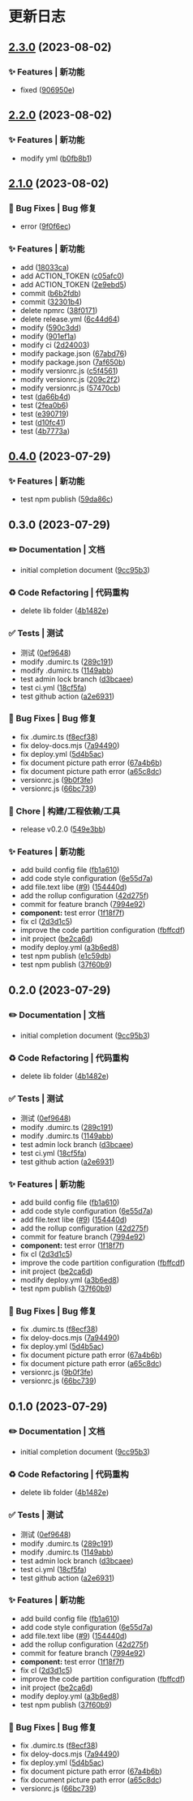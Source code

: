 # 更新日志

## [2.3.0](https://github.com/szchason/bricksjs/compare/2.2.0...2.3.0) (2023-08-02)


### ✨ Features | 新功能

* fixed ([906950e](https://github.com/szchason/bricksjs/commit/906950e8ca1221228e9aaf520cd7a0e3a8d3b60c))

## [2.2.0](https://github.com/szchason/bricksjs/compare/2.1.0...2.2.0) (2023-08-02)


### ✨ Features | 新功能

* modify yml ([b0fb8b1](https://github.com/szchason/bricksjs/commit/b0fb8b1f5bd49530ef154c56c2a87a5ee0fe3244))

## [2.1.0](https://github.com/szchason/bricksjs/compare/0.4.0...2.1.0) (2023-08-02)


### 🐛 Bug Fixes | Bug 修复

* error ([9f0f6ec](https://github.com/szchason/bricksjs/commit/9f0f6ecac84d129135bd487791c2420d9dd7f660))


### ✨ Features | 新功能

* add ([18033ca](https://github.com/szchason/bricksjs/commit/18033cae1a959ade9856fa8acb1adc70df317217))
* add ACTION_TOKEN ([c05afc0](https://github.com/szchason/bricksjs/commit/c05afc008b61810b46b4e17c68594a511dffaeec))
* add ACTION_TOKEN ([2e9ebd5](https://github.com/szchason/bricksjs/commit/2e9ebd5222648eefe917a745a4efc97b036da414))
* commit ([b6b2fdb](https://github.com/szchason/bricksjs/commit/b6b2fdb7e840dfa4e4addda97fed08255f11d826))
* commit ([32301b4](https://github.com/szchason/bricksjs/commit/32301b480719b41572ff46870bbb0c7d7fdec2f0))
* delete npmrc ([38f0171](https://github.com/szchason/bricksjs/commit/38f0171c1a3d7d25413300789e37c587d94eb61f))
* delete release.yml ([6c44d64](https://github.com/szchason/bricksjs/commit/6c44d643d9cf3ddf63061dec252de221b596f3e9))
* modify ([590c3dd](https://github.com/szchason/bricksjs/commit/590c3dd0d0649989d74fea567e4550e6d1523963))
* modify ([901ef1a](https://github.com/szchason/bricksjs/commit/901ef1aacc71ff2674364aa068cfb5ae779aedd4))
* modify ci ([2d24003](https://github.com/szchason/bricksjs/commit/2d240038270218d89b6ddbe6c84133c18995bcaf))
* modify package.json ([67abd76](https://github.com/szchason/bricksjs/commit/67abd76f17ba23e5ab6dac2c9b8a3700a399c7bc))
* modify package.json ([7af650b](https://github.com/szchason/bricksjs/commit/7af650b51f9a3edbf20da7d225a876cfacbef12e))
* modify versionrc.js ([c5f4561](https://github.com/szchason/bricksjs/commit/c5f45619fd44e80c753546379b1ae157ea04b361))
* modify versionrc.js ([209c2f2](https://github.com/szchason/bricksjs/commit/209c2f2f65f0d639f915e7f99003e90769806798))
* modify versionrc.js ([57470cb](https://github.com/szchason/bricksjs/commit/57470cb2eb09c2464363add691c9d4b65691e505))
* test ([da66b4d](https://github.com/szchason/bricksjs/commit/da66b4d5ca58aaab6b3d906b2694a83c43319036))
* test ([2fea0b6](https://github.com/szchason/bricksjs/commit/2fea0b637e77adff66bf46319ece315d92dbd728))
* test ([e390719](https://github.com/szchason/bricksjs/commit/e390719148bf6f7b88b1b287de858cb1f4ac68e5))
* test ([d10fc41](https://github.com/szchason/bricksjs/commit/d10fc41c1a483c79dcd686a65b8f7feea12ce3a8))
* test ([4b7773a](https://github.com/szchason/bricksjs/commit/4b7773a3e93c76f5c019aee3b523035a69acd039))

## [0.4.0](https://github.com/szchason/bricksjs/compare/0.3.0...0.4.0) (2023-07-29)


### ✨ Features | 新功能

* test npm publish ([59da86c](https://github.com/szchason/bricksjs/commit/59da86c3120dc182dd56936fd821199619f913e9))

## 0.3.0 (2023-07-29)


### ✏️ Documentation | 文档

* initial completion document ([9cc95b3](https://github.com/szchason/bricksjs/commit/9cc95b31665450871191091ebfb3893995eb0891))


### ♻️ Code Refactoring | 代码重构

* delete lib folder ([4b1482e](https://github.com/szchason/bricksjs/commit/4b1482e392062bd58227bf051132f7849fd081a0))


### ✅ Tests | 测试

* 测试 ([0ef9648](https://github.com/szchason/bricksjs/commit/0ef96482e1d561c4f77f80a84055187e63296b50))
* modify .dumirc.ts ([289c191](https://github.com/szchason/bricksjs/commit/289c191eae19e5d8d0f27ef93b154f50657cbba9))
* modify .dumirc.ts ([1149abb](https://github.com/szchason/bricksjs/commit/1149abb099bfd420c7fb572e4c18d21b9f23d3f0))
* test admin lock branch ([d3bcaee](https://github.com/szchason/bricksjs/commit/d3bcaee17a2141f9aee8d7d3fb1d71a9f2ca2fab))
* test ci.yml ([18cf5fa](https://github.com/szchason/bricksjs/commit/18cf5fa9b74f71a5645a0d652ec461234e1b7c5a))
* test github action ([a2e6931](https://github.com/szchason/bricksjs/commit/a2e69319d7ec9f85bf9ac0c990d4f767f3d451be))


### 🐛 Bug Fixes | Bug 修复

* fix .dumirc.ts ([f8ecf38](https://github.com/szchason/bricksjs/commit/f8ecf381bd527608f35895afbad90473391f7bfd))
* fix deloy-docs.mjs ([7a94490](https://github.com/szchason/bricksjs/commit/7a944903062dcc3a073455c812ee0030c4111dfc))
* fix deploy.yml ([5d4b5ac](https://github.com/szchason/bricksjs/commit/5d4b5ac03ac9d39f301538de0eadfc6306c90af6))
* fix document picture path error ([67a4b6b](https://github.com/szchason/bricksjs/commit/67a4b6b120bc451abe3dbc8e730a7e5778e3eb3d))
* fix document picture path error ([a65c8dc](https://github.com/szchason/bricksjs/commit/a65c8dca21ed41140c1871d93174d030d13bb5f6))
* versionrc.js ([9b0f3fe](https://github.com/szchason/bricksjs/commit/9b0f3fe89a006e961a564901697ef5c0b558e71d))
* versionrc.js ([66bc739](https://github.com/szchason/bricksjs/commit/66bc739a92d215db6213d4116e89ec4f87bcbb06))


### 🚀 Chore | 构建/工程依赖/工具

* release v0.2.0 ([549e3bb](https://github.com/szchason/bricksjs/commit/549e3bb709552847da6fb902bb6456f50ed30b42))


### ✨ Features | 新功能

* add build config file ([fb1a610](https://github.com/szchason/bricksjs/commit/fb1a610b45508ef876b7a4881c268d9b7971b07b))
* add code style configuration ([6e55d7a](https://github.com/szchason/bricksjs/commit/6e55d7ae83da640445ae423cb28ae32bd3de6e98))
* add file.text libe ([#9](https://github.com/szchason/bricksjs/issues/9)) ([154440d](https://github.com/szchason/bricksjs/commit/154440d6447c888aaf162c09e4db71e98d2d5187))
* add the rollup configuration ([42d275f](https://github.com/szchason/bricksjs/commit/42d275f1ea21f7b362ae5dc7a15cc0dc2774c5c7))
* commit for feature branch ([7994e92](https://github.com/szchason/bricksjs/commit/7994e9269c1dcbe05464cda7a80f13831c409e49))
* **component:** test error ([1f18f7f](https://github.com/szchason/bricksjs/commit/1f18f7f15d25a8dc413e25dfc24fff2bce373049))
* fix cl ([2d3d1c5](https://github.com/szchason/bricksjs/commit/2d3d1c5d65e859833288f358185b111296d98c19))
* improve the code partition configuration ([fbffcdf](https://github.com/szchason/bricksjs/commit/fbffcdf1b8bdd05350ead1df8b7812dc05120c20))
* init project ([be2ca6d](https://github.com/szchason/bricksjs/commit/be2ca6db781ccd23b742295e0e65c64ed1ba4905))
* modify deploy.yml ([a3b6ed8](https://github.com/szchason/bricksjs/commit/a3b6ed822601b73a4b89a0eafb34c224726ccdff))
* test npm publish ([e1c59db](https://github.com/szchason/bricksjs/commit/e1c59db3331e96a7a798f9629e43f168d240f948))
* test npm publish ([37f60b9](https://github.com/szchason/bricksjs/commit/37f60b99b0042fc305bdd46b31d569153206d7ad))

## 0.2.0 (2023-07-29)


### ✏️ Documentation | 文档

* initial completion document ([9cc95b3](https://github.com/szchason/bricksjs/commit/9cc95b31665450871191091ebfb3893995eb0891))


### ♻️ Code Refactoring | 代码重构

* delete lib folder ([4b1482e](https://github.com/szchason/bricksjs/commit/4b1482e392062bd58227bf051132f7849fd081a0))


### ✅ Tests | 测试

* 测试 ([0ef9648](https://github.com/szchason/bricksjs/commit/0ef96482e1d561c4f77f80a84055187e63296b50))
* modify .dumirc.ts ([289c191](https://github.com/szchason/bricksjs/commit/289c191eae19e5d8d0f27ef93b154f50657cbba9))
* modify .dumirc.ts ([1149abb](https://github.com/szchason/bricksjs/commit/1149abb099bfd420c7fb572e4c18d21b9f23d3f0))
* test admin lock branch ([d3bcaee](https://github.com/szchason/bricksjs/commit/d3bcaee17a2141f9aee8d7d3fb1d71a9f2ca2fab))
* test ci.yml ([18cf5fa](https://github.com/szchason/bricksjs/commit/18cf5fa9b74f71a5645a0d652ec461234e1b7c5a))
* test github action ([a2e6931](https://github.com/szchason/bricksjs/commit/a2e69319d7ec9f85bf9ac0c990d4f767f3d451be))


### ✨ Features | 新功能

* add build config file ([fb1a610](https://github.com/szchason/bricksjs/commit/fb1a610b45508ef876b7a4881c268d9b7971b07b))
* add code style configuration ([6e55d7a](https://github.com/szchason/bricksjs/commit/6e55d7ae83da640445ae423cb28ae32bd3de6e98))
* add file.text libe ([#9](https://github.com/szchason/bricksjs/issues/9)) ([154440d](https://github.com/szchason/bricksjs/commit/154440d6447c888aaf162c09e4db71e98d2d5187))
* add the rollup configuration ([42d275f](https://github.com/szchason/bricksjs/commit/42d275f1ea21f7b362ae5dc7a15cc0dc2774c5c7))
* commit for feature branch ([7994e92](https://github.com/szchason/bricksjs/commit/7994e9269c1dcbe05464cda7a80f13831c409e49))
* **component:** test error ([1f18f7f](https://github.com/szchason/bricksjs/commit/1f18f7f15d25a8dc413e25dfc24fff2bce373049))
* fix cl ([2d3d1c5](https://github.com/szchason/bricksjs/commit/2d3d1c5d65e859833288f358185b111296d98c19))
* improve the code partition configuration ([fbffcdf](https://github.com/szchason/bricksjs/commit/fbffcdf1b8bdd05350ead1df8b7812dc05120c20))
* init project ([be2ca6d](https://github.com/szchason/bricksjs/commit/be2ca6db781ccd23b742295e0e65c64ed1ba4905))
* modify deploy.yml ([a3b6ed8](https://github.com/szchason/bricksjs/commit/a3b6ed822601b73a4b89a0eafb34c224726ccdff))
* test npm publish ([37f60b9](https://github.com/szchason/bricksjs/commit/37f60b99b0042fc305bdd46b31d569153206d7ad))


### 🐛 Bug Fixes | Bug 修复

* fix .dumirc.ts ([f8ecf38](https://github.com/szchason/bricksjs/commit/f8ecf381bd527608f35895afbad90473391f7bfd))
* fix deloy-docs.mjs ([7a94490](https://github.com/szchason/bricksjs/commit/7a944903062dcc3a073455c812ee0030c4111dfc))
* fix deploy.yml ([5d4b5ac](https://github.com/szchason/bricksjs/commit/5d4b5ac03ac9d39f301538de0eadfc6306c90af6))
* fix document picture path error ([67a4b6b](https://github.com/szchason/bricksjs/commit/67a4b6b120bc451abe3dbc8e730a7e5778e3eb3d))
* fix document picture path error ([a65c8dc](https://github.com/szchason/bricksjs/commit/a65c8dca21ed41140c1871d93174d030d13bb5f6))
* versionrc.js ([9b0f3fe](https://github.com/szchason/bricksjs/commit/9b0f3fe89a006e961a564901697ef5c0b558e71d))
* versionrc.js ([66bc739](https://github.com/szchason/bricksjs/commit/66bc739a92d215db6213d4116e89ec4f87bcbb06))

## 0.1.0 (2023-07-29)


### ✏️ Documentation | 文档

* initial completion document ([9cc95b3](https://github.com/szchason/bricksjs/commit/9cc95b31665450871191091ebfb3893995eb0891))


### ♻️ Code Refactoring | 代码重构

* delete lib folder ([4b1482e](https://github.com/szchason/bricksjs/commit/4b1482e392062bd58227bf051132f7849fd081a0))


### ✅ Tests | 测试

* 测试 ([0ef9648](https://github.com/szchason/bricksjs/commit/0ef96482e1d561c4f77f80a84055187e63296b50))
* modify .dumirc.ts ([289c191](https://github.com/szchason/bricksjs/commit/289c191eae19e5d8d0f27ef93b154f50657cbba9))
* modify .dumirc.ts ([1149abb](https://github.com/szchason/bricksjs/commit/1149abb099bfd420c7fb572e4c18d21b9f23d3f0))
* test admin lock branch ([d3bcaee](https://github.com/szchason/bricksjs/commit/d3bcaee17a2141f9aee8d7d3fb1d71a9f2ca2fab))
* test ci.yml ([18cf5fa](https://github.com/szchason/bricksjs/commit/18cf5fa9b74f71a5645a0d652ec461234e1b7c5a))
* test github action ([a2e6931](https://github.com/szchason/bricksjs/commit/a2e69319d7ec9f85bf9ac0c990d4f767f3d451be))


### ✨ Features | 新功能

* add build config file ([fb1a610](https://github.com/szchason/bricksjs/commit/fb1a610b45508ef876b7a4881c268d9b7971b07b))
* add code style configuration ([6e55d7a](https://github.com/szchason/bricksjs/commit/6e55d7ae83da640445ae423cb28ae32bd3de6e98))
* add file.text libe ([#9](https://github.com/szchason/bricksjs/issues/9)) ([154440d](https://github.com/szchason/bricksjs/commit/154440d6447c888aaf162c09e4db71e98d2d5187))
* add the rollup configuration ([42d275f](https://github.com/szchason/bricksjs/commit/42d275f1ea21f7b362ae5dc7a15cc0dc2774c5c7))
* commit for feature branch ([7994e92](https://github.com/szchason/bricksjs/commit/7994e9269c1dcbe05464cda7a80f13831c409e49))
* **component:** test error ([1f18f7f](https://github.com/szchason/bricksjs/commit/1f18f7f15d25a8dc413e25dfc24fff2bce373049))
* fix cl ([2d3d1c5](https://github.com/szchason/bricksjs/commit/2d3d1c5d65e859833288f358185b111296d98c19))
* improve the code partition configuration ([fbffcdf](https://github.com/szchason/bricksjs/commit/fbffcdf1b8bdd05350ead1df8b7812dc05120c20))
* init project ([be2ca6d](https://github.com/szchason/bricksjs/commit/be2ca6db781ccd23b742295e0e65c64ed1ba4905))
* modify deploy.yml ([a3b6ed8](https://github.com/szchason/bricksjs/commit/a3b6ed822601b73a4b89a0eafb34c224726ccdff))
* test npm publish ([37f60b9](https://github.com/szchason/bricksjs/commit/37f60b99b0042fc305bdd46b31d569153206d7ad))


### 🐛 Bug Fixes | Bug 修复

* fix .dumirc.ts ([f8ecf38](https://github.com/szchason/bricksjs/commit/f8ecf381bd527608f35895afbad90473391f7bfd))
* fix deloy-docs.mjs ([7a94490](https://github.com/szchason/bricksjs/commit/7a944903062dcc3a073455c812ee0030c4111dfc))
* fix deploy.yml ([5d4b5ac](https://github.com/szchason/bricksjs/commit/5d4b5ac03ac9d39f301538de0eadfc6306c90af6))
* fix document picture path error ([67a4b6b](https://github.com/szchason/bricksjs/commit/67a4b6b120bc451abe3dbc8e730a7e5778e3eb3d))
* fix document picture path error ([a65c8dc](https://github.com/szchason/bricksjs/commit/a65c8dca21ed41140c1871d93174d030d13bb5f6))
* versionrc.js ([66bc739](https://github.com/szchason/bricksjs/commit/66bc739a92d215db6213d4116e89ec4f87bcbb06))